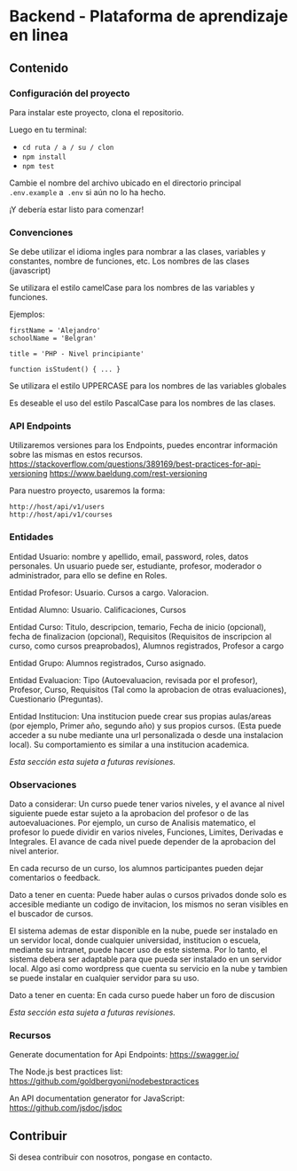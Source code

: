 # Backend - Plataforma de aprendizaje en linea

## Contenido

### Configuración del proyecto

Para instalar este proyecto, clona el repositorio.

Luego en tu terminal:
* `cd ruta / a / su / clon`
* `npm install`
* `npm test`

Cambie el nombre del archivo ubicado en el directorio principal `.env.example` a` .env` si aún no lo ha hecho.

¡Y debería estar listo para comenzar!

### Convenciones

Se debe utilizar el idioma ingles para nombrar a las clases, variables y constantes, nombre de funciones, etc. Los nombres de las clases (javascript)

Se utilizara el estilo camelCase para los nombres de las variables y funciones.

Ejemplos:
```
firstName = 'Alejandro'
schoolName = 'Belgran'

title = 'PHP - Nivel principiante'

function isStudent() { ... }
```

Se utilizara el estilo UPPERCASE para los nombres de las variables globales

Es deseable el uso del estilo PascalCase para los nombres de las clases.

### API Endpoints

Utilizaremos versiones para los Endpoints, puedes encontrar información sobre las mismas en estos recursos.
https://stackoverflow.com/questions/389169/best-practices-for-api-versioning
https://www.baeldung.com/rest-versioning

Para nuestro proyecto, usaremos la forma:
```
http://host/api/v1/users
http://host/api/v1/courses
```


### Entidades

Entidad Usuario: nombre y apellido, email, password, roles, datos personales.
Un usuario puede ser, estudiante, profesor, moderador o administrador, para ello se define en Roles.

Entidad Profesor: Usuario. Cursos a cargo. Valoracion.

Entidad Alumno: Usuario. Calificaciones, Cursos

Entidad Curso: Titulo, descripcion, temario, Fecha de inicio (opcional),  fecha de finalizacion (opcional), Requisitos (Requisitos de inscripcion al curso, como cursos preaprobados), Alumnos registrados, Profesor a cargo

Entidad Grupo: Alumnos registrados, Curso asignado.

Entidad Evaluacion: Tipo (Autoevaluacion, revisada por el profesor), Profesor, Curso, Requisitos (Tal como la aprobacion de otras evaluaciones), Cuestionario (Preguntas).

Entidad Institucion: Una institucion puede crear sus propias aulas/areas (por ejemplo, Primer año, segundo año) y sus propios cursos. (Esta puede acceder a su nube mediante una url personalizada o desde una instalacion local). Su comportamiento es similar a una institucion academica.

*Esta sección esta sujeta a futuras revisiones.*

### Observaciones

Dato a considerar: Un curso puede tener varios niveles, y el avance al nivel siguiente puede estar sujeto a la aprobacion del profesor o de las autoevaluaciones.
Por ejemplo, un curso de Analisis matematico, el profesor lo puede dividir en varios niveles, Funciones, Limites, Derivadas e Integrales. El avance de cada nivel puede depender de la aprobacion del nivel anterior.

En cada recurso de un curso, los alumnos participantes pueden dejar comentarios o feedback.

Dato a tener en cuenta: Puede haber aulas o cursos privados donde solo es accesible mediante un codigo de invitacion, los mismos no seran visibles en el buscador de cursos.

El sistema ademas de estar disponible en la nube, puede ser instalado en un servidor local, donde cualquier universidad, institucion o escuela, mediante su intranet, puede hacer uso de este sistema.
Por lo tanto, el sistema debera ser adaptable para que pueda ser instalado en un servidor local. Algo asi como wordpress que cuenta su servicio en la nube y tambien se puede instalar en cualquier servidor para su uso.

Dato a tener  en cuenta: En cada curso puede haber un foro de discusion

*Esta sección esta sujeta a futuras revisiones.*

### Recursos

Generate documentation for Api Endpoints: https://swagger.io/

The Node.js best practices list: https://github.com/goldbergyoni/nodebestpractices

An API documentation generator for JavaScript: https://github.com/jsdoc/jsdoc

## Contribuir

Si desea contribuir con nosotros, pongase en contacto.

